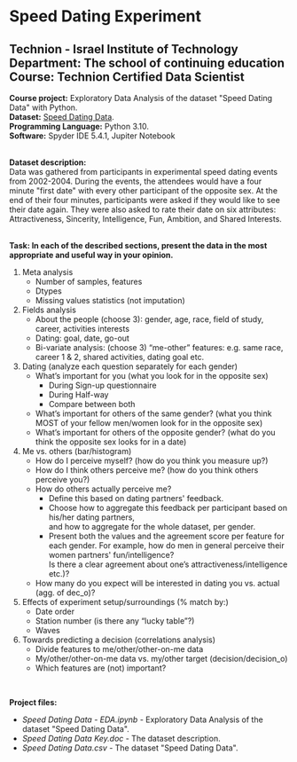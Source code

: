 # Speed Dating Experiment
## Technion - Israel Institute of Technology<br/>Department: The school of continuing education<br/>Course: Technion Certified Data Scientist

**Course project:** Exploratory Data Analysis of the dataset "Speed Dating Data" with Python.<br/>
**Dataset:** [Speed Dating Data](https://www.kaggle.com/datasets/annavictoria/speed-dating-experiment).<br/>
**Programming Language:** Python 3.10.<br/>
**Software:** Spyder IDE 5.4.1, Jupiter Notebook<br/>
<br/>

**Dataset description:**<br/>
Data was gathered from participants in experimental speed dating events from 2002-2004. During the events, the attendees would have a four minute "first date" with every other participant of the opposite sex. At the end of their four minutes, participants were asked if they would like to see their date again. They were also asked to rate their date on six attributes: Attractiveness, Sincerity, Intelligence, Fun, Ambition, and Shared Interests.
<br/>
<br/>

**Task: In each of the described sections, present the data in the most appropriate and useful way in your opinion.**<br/>
1. Meta analysis
    * Number of samples, features
    * Dtypes
    * Missing values statistics (not imputation)
2. Fields analysis
    * About the people (choose 3): gender, age, race, field of study, career, activities interests
    * Dating: goal, date, go-out
    * Bi-variate analysis: (choose 3) “me-other” features: e.g. same race, career 1 & 2, shared activities, dating goal etc.
3. Dating (analyze each question separately for each gender)<br/>
    * What’s important for you (what you look for in the opposite sex)
        * During Sign-up questionnaire
        * During Half-way
        * Compare between both
    * What’s important for others of the same gender? (what you think MOST of your fellow men/women look for in the opposite sex)
    * What’s important for others of the opposite gender? (what do you think the opposite sex looks for in a date)
4. Me vs. others (bar/histogram)
    * How do I perceive myself? (how do you think you measure up?)
    * How do I think others perceive me? (how do you think others perceive you?)
    * How do others actually perceive me?
        * Define this based on dating partners' feedback.
        * Choose how to aggregate this feedback per participant based on his/her dating partners,<br/>
           and how to aggregate for the whole dataset, per gender.
        * Present both the values and the agreement score per feature for each gender.
           For example, how do men in general perceive their women partners' fun/intelligence?<br/>
           Is there a clear agreement about one’s attractiveness/intelligence etc.)?
    * How many do you expect will be interested in dating you vs. actual (agg. of dec_o)?
5. Effects of experiment setup/surroundings (% match by:)
   * Date order
   * Station number (is there any “lucky table”?)
   * Waves
6. Towards predicting a decision (correlations analysis)
   * Divide features to me/other/other-on-me data
   * My/other/other-on-me data vs. my/other target (decision/decision_o)
   * Which features are (not) important?
<br/>


**Project files:**<br/>
* *Speed Dating Data - EDA.ipynb* - Exploratory Data Analysis of the dataset "Speed Dating Data".<br/>
* *Speed Dating Data Key.doc* - The dataset description.<br/>
* *Speed Dating Data.csv* - The dataset "Speed Dating Data".<br/>
